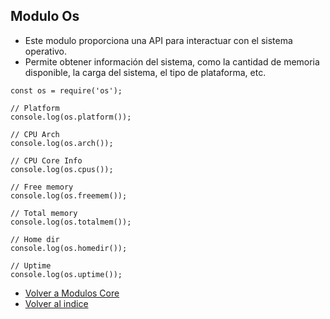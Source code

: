 ## Modulo Os

- Este modulo proporciona una API para interactuar con el sistema operativo.
- Permite obtener información del sistema, como la cantidad de memoria disponible, la carga del sistema, el tipo de plataforma, etc.

```ecmascript 6
const os = require('os');

// Platform
console.log(os.platform());

// CPU Arch
console.log(os.arch());

// CPU Core Info
console.log(os.cpus());

// Free memory
console.log(os.freemem());

// Total memory
console.log(os.totalmem());

// Home dir
console.log(os.homedir());

// Uptime
console.log(os.uptime());

```


- [Volver a Modulos Core](../Core.md)
- [Volver al indice](../../../README.md)